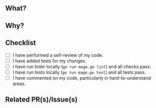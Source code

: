 ## What?

<!-- A short (or detailed) description of what this PR does. -->

## Why?

<!-- A short (or detailed) explanation of why these changes are made and needed. -->

## Checklist

<!-- 
If you haven't read the contributing guidelines https://github.com/szkiba/k6x/blob/master/CONTRIBUTING.md 
and code of conduct https://github.com/szkiba/k6x/blob/master/CODE_OF_CONDUCT.md yet, please do so
-->

- [ ] I have performed a self-review of my code.
- [ ] I have added tests for my changes.
- [ ] I have run linter locally (`go run mage.go lint`) and all checks pass.
- [ ] I have run tests locally (`go run mage.go test`) and all tests pass.
- [ ] I have commented on my code, particularly in hard-to-understand areas.
<!-- - [ ] Any other relevant item -->

## Related PR(s)/Issue(s)

<!-- - <https://github.com/szkiba/k6x/...> -->

<!-- Does it close an issue? -->

<!-- Closes #ISSUE-ID -->

<!-- Thanks for your contribution! 🙏🏼 -->
